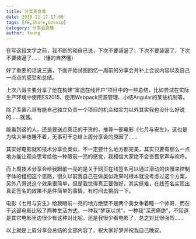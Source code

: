 ```yaml
---
title: 分享美食季
date: 2016-11-17 17:00
tags: [FE,Share,Gossip]
category: 分享会直播
author: Young
---
```


在写这段文字之前，我不断的和自己说，下次不要装逼了，下次不要装逼了，下次不要装逼了......（懂的自然懂）

<!--more-->

好了重要的话说三遍，下面开始试图回忆一周前的分享会并补上会议内容以及自己一点点的感受和总结。

上次八哥主要分享了他在构建“富途在线开户”项目中的一些总结，比如尝试在实际生产环境中使用ES2015、使用Webpack资源管理、小结Angular的某些机制等。

除了羡慕八哥有能自己独立负责一个项目的机会和实力以外其实我也没什么好说的......就酱。

能看到这的人，还是要送点真正的干货的，推荐一部电影《七月与安生》，这也是为啥大半夜睡不着，无事可干总结上周分享会的原因了......

其实好电影就和技术分享会类似，不一定要什么地方都完美，其实只要有那么一点地方能让观众思考给他一种眼前一亮的感觉，我相信大家绝不会吝啬掌声与欢呼。

而上周技术分享会给我眼前一亮的是关于网页在线签名可以通过滑动的快慢来控制字体的粗细这个思路，很久以前我自己在做类似效果时根本就没考虑过这个方案，另外八哥说这个效果很简单，但是我觉得真正要做好，其实挺难，在线签名实现出真正签名的效果不是件简单的事情，有时间去挑战一下。

电影《七月与安生》给我眼前一亮的地方绝壁不是两个美女争着睡一个帅哥，而在于这部电影比较了两种生活方式，一种我“梦寐以求”，一种我“深恶痛绝”，不知道是其它电影里边很少有这种对比呢，还是我很少看电影了，总之对比很强烈......

以上就是上周分享会总结的全部内容了，祝大家好梦并祝我自己晚安。